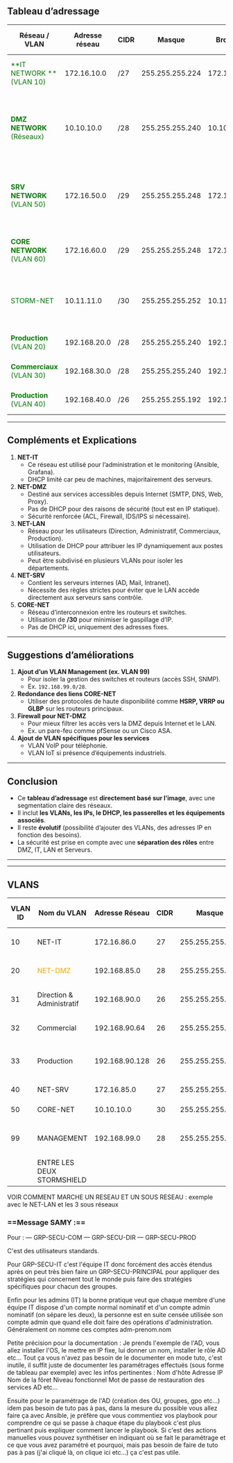 ## **Tableau d’adressage**

| **Réseau / VLAN**                                               | **Adresse réseau** | **CIDR** | **Masque**      | **Broadcast** | **Passerelle** | **Nb total d’IP** | **Nb IP utiles** | **Plage DHCP**               | **IPs réservées (statiques)**                                                           | **Observations**                                     |
| --------------------------------------------------------------- | ------------------ | -------- | --------------- | ------------- | -------------- | ----------------- | ---------------- | ---------------------------- | --------------------------------------------------------------------------------------- | ---------------------------------------------------- |
| <span style="color:green">**IT  NETWORK **<br>(VLAN 10)</span>  | 172.16.10.0        | /27      | 255.255.255.224 | 172.16.10.31  | 172.16.10.1    | 32                | 30               | 172.16.10.2 → 172.16.10.30   | - IT-ANSIBLE :  172.16.10.2- IT-GRAFANA : 172.16.10.3                                  | Réseau d’administration et supervision               |
| <span style="color:green">**DMZ NETWORK**<br>(Réseaux)</span>   | 10.10.10.0         | /28      | 255.255.255.240 | 10.10.10.15   | 10.10.10.1     | 16                | 14               | Statique                     | DMZ-SMTP : 10.10.10.3 DMZ-DNS : 10.10.10.4 DMZ-RPROXY : 10.10.10.5 DMZ-WEB : 10.10.10.2 | La DMZ doit être sécurisée avec ACL/pare-feu         |
| <span style="color:green">**SRV NETWORK** <br>(VLAN 50)</span>  | 172.16.50.0        | /29      | 255.255.255.248 | 172.16.50.7   | 172.16.50.1    | 8                 | 6                | 172.16.50.2 → 172.16.50.6    | - SRV-MAIL : 172.16.50.4- SRV-INTRANET : 172.16.50.3- SRV-AD01 : 172.16.50.2            | Serveurs internes, accès restreint                   |
| <span style="color:green">**CORE NETWORK** <br>(VLAN 60)</span> | 172.16.60.0        | /29      | 255.255.255.248 | 172.16.60.7   | 172.16.60.1    | 8                 | 6                | 172.16.60.2-5                | - PC : 172.16.60.2 <br>- BORDER-RT : 172.16.60.1                                        | Réseau dédié au routage entre équipements principaux |
| <span style="color:green">STORM-NET</span>                      | 10.11.11.0         | /30      | 255.255.255.252 | 10.11.11.3    | 10.11.11.1     | 4                 | 2                |                              | - Border-RT (DMZ1) : 10.11.11.1 - DMZ-RT (OUT) : 10.11.11.2                             | Réseau entre les deux pare-feu                       |
| <span style="color:green">**Production** <br>(VLAN 20)</span>   | 192.168.20.0       | /28      | 255.255.255.240 | 192.168.20.15 | 192.168.20.1   | 16                | 14               | 192.168.20.2 - 192.168.20.14 |                                                                                         |                                                      |
| <span style="color:green">**Commerciaux** <br>(VLAN 30)</span>  | 192.168.30.0       | /28      | 255.255.255.240 | 192.168.30.15 | 192.168.30.1   | 16                | 14               | 192.168.30.2 - 192.168.30.14 |                                                                                         |                                                      |
| <span style="color:green">**Production** <br>(VLAN 40)</span>   | 192.168.40.0       | /26      | 255.255.255.192 | 192.168.40.63 | 192.168.40.1   | 32                | 30               | 192.168.40.2 - 192.168.40.62 | 192.168.40.63                                                                           |                                                      |

---
## **Compléments et Explications**
1. **NET-IT**
    - Ce réseau est utilisé pour l’administration et le monitoring (Ansible, Grafana).
    - DHCP limité car peu de machines, majoritairement des serveurs.
2. **NET-DMZ**
    - Destiné aux services accessibles depuis Internet (SMTP, DNS, Web, Proxy).
    - Pas de DHCP pour des raisons de sécurité (tout est en IP statique).
    - Sécurité renforcée (ACL, Firewall, IDS/IPS si nécessaire).
3. **NET-LAN**
    - Réseau pour les utilisateurs (Direction, Administratif, Commerciaux, Production).
    - Utilisation de DHCP pour attribuer les IP dynamiquement aux postes utilisateurs.
    - Peut être subdivisé en plusieurs VLANs pour isoler les départements.
4. **NET-SRV**
    - Contient les serveurs internes (AD, Mail, Intranet).
    - Nécessite des règles strictes pour éviter que le LAN accède directement aux serveurs sans contrôle.
5. **CORE-NET**
    - Réseau d’interconnexion entre les routeurs et switches.
    - Utilisation de **/30** pour minimiser le gaspillage d’IP.
    - Pas de DHCP ici, uniquement des adresses fixes.

---
## **Suggestions d’améliorations**

1. **Ajout d’un VLAN Management (ex. VLAN 99)**
    - Pour isoler la gestion des switches et routeurs (accès SSH, SNMP).
    - Ex. `192.168.99.0/28`.
2. **Redondance des liens CORE-NET**
    - Utiliser des protocoles de haute disponibilité comme **HSRP, VRRP ou GLBP** sur les routeurs principaux.
3. **Firewall pour NET-DMZ**
    - Pour mieux filtrer les accès vers la DMZ depuis Internet et le LAN.
    - Ex. un pare-feu comme pfSense ou un Cisco ASA.
4. **Ajout de VLAN spécifiques pour les services**
    - VLAN VoIP pour téléphonie.
    - VLAN IoT si présence d’équipements industriels.

---

## **Conclusion**

- Ce **tableau d’adressage** est **directement basé sur l’image**, avec une segmentation claire des réseaux.
- Il inclut **les VLANs, les IPs, le DHCP, les passerelles et les équipements associés**.
- Il reste **évolutif** (possibilité d’ajouter des VLANs, des adresses IP en fonction des besoins).
- La sécurité est prise en compte avec une **séparation des rôles** entre DMZ, IT, LAN et Serveurs.

---

---

## VLANS

| VLAN ID | Nom du VLAN                                                   | Adresse Réseau | CIDR | Masque          | Broadcast      | Passerelle (J'ai mis vlan ??) | Nb Total IPs | Nb IPs Utiles | Plage DHCP                      | Notes                                           |
| ------- | ------------------------------------------------------------- | -------------- | ---- | --------------- | -------------- | ----------------------------- | ------------ | ------------- | ------------------------------- | ----------------------------------------------- |
| 10      | NET-IT                                                        | 172.16.86.0    | 27   | 255.255.255.224 | 172.16.86.31   | 172.16.86.1                   | 32           | 30            | 172.16.86.10 - 172.16.86.20     | Admin & Monitoring (Ansible, Grafana)           |
| 20      | <span style="color:orange">NET-DMZ<span style="color:orange"> | 192.168.85.0   | 28   | 255.255.255.240 | 172.16.84.15   | 172.16.84.1                   | 16           | 14            | 192.168.85.(10 - 20)            | Zone DMZ (SMTP, DNS, Web, Reverse Proxy)        |
| 31      | Direction & Administratif                                     | 192.168.90.0   | 26   | 255.255.255.192 | 192.168.90.63  | 192.168.90.1                  | 64           | 62            | 192.168.90.10 - 192.168.90.25   | Utilisateurs et administration générale         |
| 32      | Commercial                                                    | 192.168.90.64  | 26   | 255.255.255.192 | 192.168.90.127 | 192.168.90.65                 | 64           | 62            | 192.168.90.74 - 192.168.90.88   | Réseau dédié aux commerciaux                    |
| 33      | Production                                                    | 192.168.90.128 | 26   | 255.255.255.192 | 192.168.90.191 | 192.168.90.129                | 64           | 62            | 192.168.90.138 - 192.168.90.178 | Réseau de production et équipements industriels |
| 40      | NET-SRV                                                       | 172.16.85.0    | 27   | 255.255.255.224 | 172.16.85.31   | 172.16.85.1                   | 32           | 30            | 172.16.85.13 - 172.16.85.20     | Serveurs Internes (AD, Mail, Intranet)          |
| 50      | CORE-NET                                                      | 10.10.10.0     | 30   | 255.255.255.252 | 10.10.10.3     | 10.10.10.1                    | 4            | 2             | N/A (Fixe)                      | Interconnexion Routeurs/Switches                |
| 99      | MANAGEMENT                                                    | 192.168.99.0   | 28   | 255.255.255.240 | 192.168.99.15  | 192.168.99.1                  | 16           | 14            | 192.168.99.10 - 192.168.99.14   | Gestion des équipements réseau (SSH, SNMP)      |
|         | ENTRE LES DEUX STORMSHIELD                                    |                |      |                 |                |                               |              |               |                                 |                                                 |


VOIR COMMENT MARCHE UN RESEAU ET UN SOUS RESEAU : exemple avec le NET-LAN et les 3 sous réseaux

### ==Message SAMY :==

Pour : 
— GRP-SECU-COM
— GRP-SECU-DIR
— GRP-SECU-PROD

C'est des utilisateurs standards. 

Pour GRP-SECU-IT c'est l'équipe IT donc forcément des accès étendus après on peut très bien faire un GRP-SECU-PRINCIPAL pour appliquer des stratégies qui concernent tout le monde puis faire des stratégies spécifiques pour chacun des groupes.

Enfin pour les admins (IT) la bonne pratique veut que chaque membre d'une équipe IT dispose d'un compte normal nominatif et d'un compte admin nominatif (on sépare les deux), la personne est en suite censée utilisée son compte admin que quand elle doit faire des opérations d'administration. Généralement on nomme ces comptes adm-prenom.nom

Petite précision pour la documentation : 
Je prends l'exemple de l'AD, vous allez installer l'OS, le mettre en IP fixe, lui donner un nom, installer le rôle AD etc... Tout ça vous n'avez pas besoin de le documenter en mode tuto, c'est inutile, il suffit juste de documenter les paramétrages effectués (sous forme de tableau par exemple) avec les infos pertinentes : 
Nom d'hôte
Adresse IP
Nom de la fôret 
Niveau fonctionnel 
Mot de passe de restauration des services AD
etc... 

Ensuite pour le paramétrage de l'AD (création des OU, groupes, gpo etc...) idem pas besoin de tuto pas à pas, dans la mesure du possible vous allez faire ça avec Ansible, je préfère que vous commentiez vos playbook pour comprendre ce qui se passe à chaque étape du playbook c'est plus pertinant puis expliquer comment lancer le playbook.
Si c'est des actions manuelles vous pouvez synthétiser en indiquant où se fait le paramétrage et ce que vous avez paramétré et pourquoi, mais pas besoin de faire de tuto pas à pas (j'ai cliqué là, on clique ici etc...) ça c'est pas utile.
